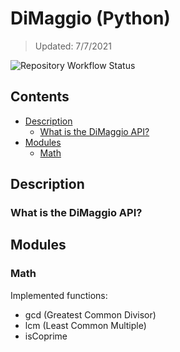# DiMaggio (Python)
> Updated: 7/7/2021

![Repository Workflow Status](https://github.com/AntonioDiMaggio/dimaggio-python/actions/workflows/python-package.yml/badge.svg)

## Contents
* [Description](#description)
    * [What is the DiMaggio API?](#what-is-the-dimaggio-api)
* [Modules](#modules)
    * [Math](#math)

## Description
### What is the DiMaggio API?

## Modules
### Math
Implemented functions:
* gcd (Greatest Common Divisor)
* lcm (Least Common Multiple)
* isCoprime
